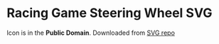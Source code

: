 # Racing Game Steering Wheel SVG

Icon is in the **Public Domain**.
Downloaded from [SVG repo](https://www.svgrepo.com/svg/276256/racing-game-steering-wheel)
